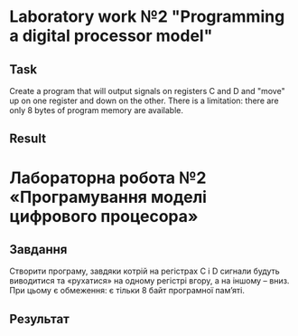 # Laboratory work №2 "Programming a digital processor model"

## Task

Create a program that will output signals on registers C and D and "move" up on one register and down on the other.
There is a limitation: there are only 8 bytes of program memory are available.

## Result

# Лабораторна робота №2 «Програмування моделі цифрового процесора»

## Завдання

Створити програму, завдяки котрій на регістрах C і D сигнали будуть виводитися та
«рухатися» на одному регістрі вгору, а на іншому – вниз. При цьому є обмеження: є тільки 8
байт програмної пам’яті.

## Результат
